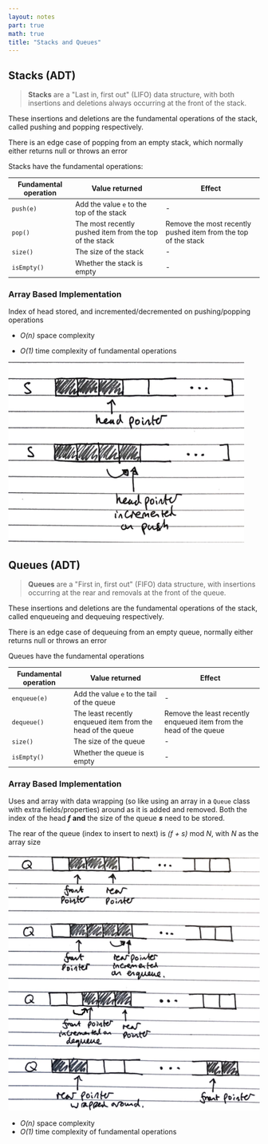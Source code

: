 ```yaml
---
layout: notes
part: true
math: true
title: "Stacks and Queues"
---
```



## Stacks (ADT)
> **Stacks** are a "Last in, first out" (LIFO) data structure, with both insertions and deletions always occurring at the front of the stack. 

These insertions and deletions are the fundamental operations of the stack, called pushing and popping respectively.

There is an edge case of popping from an empty stack, which normally either returns null or throws an error

Stacks have the fundamental operations:

| Fundamental operation | Value returned                                          | Effect                                                       |
| --------------------- | ------------------------------------------------------- | ------------------------------------------------------------ |
| `push(e)`             | Add the value `e` to the top of the stack               | -                                                            |
| `pop()`               | The most recently pushed item from the top of the stack | Remove the most recently pushed item from the top of the stack |
| `size()`              | The size of the stack                                   | -                                                            |
| `isEmpty()`           | Whether the stack is empty                              | -                                                            |

### Array Based Implementation

Index of head stored, and incremented/decremented on pushing/popping operations

- *O(n)* space complexity

- *O(1)* time complexity of fundamental operations

<img src="./images/stackArrayImplementation.png" alt="stackArrayImplementation" class="center"/>

## Queues (ADT)

> **Queues** are a "First in, first out" (FIFO) data structure, with insertions occurring at the rear and removals at the front of the queue. 

These insertions and deletions are the fundamental operations of the stack, called enqueueing and dequeuing respectively.

There is an edge case of dequeuing from an empty queue, normally either returns null or throws an error

Queues have the fundamental operations

| Fundamental operation | Value returned                                              | Effect                                                       |
| --------------------- | ----------------------------------------------------------- | ------------------------------------------------------------ |
| `enqueue(e)`          | Add the value `e` to the tail of the queue                  | -                                                            |
| `dequeue()`           | The least recently enqueued item from the head of the queue | Remove the least recently enqueued item from the head of the queue |
| `size()`              | The size of the queue                                       | -                                                            |
| `isEmpty()`           | Whether the queue is empty                                  | -                                                            |

### Array Based Implementation

Uses and array with data wrapping (so like using an array in a `Queue` class with extra fields/properties) around as it is added and removed. Both the index of the head ***f*** **and** the size of the queue ***s*** need to be stored.

The rear of the queue (index to insert to next) is *(f + s)* mod *N*, with *N* as the array size

<img src="./images/queueArrayImplementation.png" alt="queueArrayImplementation" class="center"/>

- *O(n)* space complexity
- *O(1)* time complexity of fundamental operations

